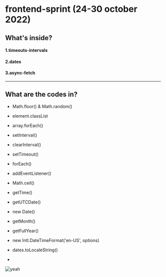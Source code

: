 # frontend-sprint (24-30 october 2022)

## What's inside?

#### 1.timeouts-intervals

#### 2.dates
#### 3.async-fetch

--------------
## What are the codes in?
- Math.floor()  &  Math.random()
- element.classList
- array.forEach()
- setInterval()
- clearInterval()
- setTimeout()
- forEach()
- addEventListener()
- Math.ceil()
- getTime()
- getUTCDate()
- new Date()
- getMonth()
- getFullYear()
- new Intl.DateTimeFormat('en-US', options)
- dates.toLocaleString()

-



![yeah](https://media.giphy.com/media/3o7qDEq2bMbcbPRQ2c/giphy.gif)
